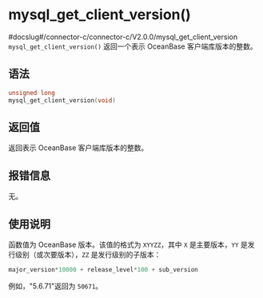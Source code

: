 mysql_get_client_version() 
===============================================
#docslug#/connector-c/connector-c/V2.0.0/mysql_get_client_version
`mysql_get_client_version()` 返回一个表示 OceanBase 客户端库版本的整数。

语法 
-----------------------

```c
unsigned long
mysql_get_client_version(void)
```



返回值 
------------------------

返回表示 OceanBase 客户端库版本的整数。

报错信息 
-------------------------

无。

使用说明 
-------------------------

函数值为 OceanBase 版本。该值的格式为 `XYYZZ`，其中 `X` 是主要版本，`YY` 是发行级别（或次要版本），`ZZ` 是发行级别的子版本：

```c
major_version*10000 + release_level*100 + sub_version
```



例如，"5.6.71"返回为 `50671`。
